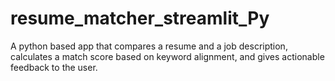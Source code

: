 # resume_matcher_streamlit_Py
A python based app that compares a resume and a job description, calculates a match score based on keyword alignment, and gives actionable feedback to the user.
